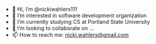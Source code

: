 - 👋 Hi, I’m @nickiwahlers111
- 👀 I’m interested in software development organization
- 🌱 I’m currently studying CS at Portland State University
- 💞️ I’m looking to collaborate on ...
- 📫 How to reach me:  nicki.wahlers@gmail.com

<!---
nickiwahlers111/nickiwahlers111 is a ✨ special ✨ repository because its `README.md` (this file) appears on your GitHub profile.
You can click the Preview link to take a look at your changes.
--->
